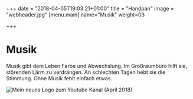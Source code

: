 +++
date = "2018-04-05T19:03:21+01:00"
title = "Handpan"
image = "webheader.jpg"
[menu.main]
    name="Musik"
	weight=03

+++

# Musik

Musik gibt dem Leben Farbe und Abwechslung. Im Großraumbüro hilft sie, störenden Lärm zu verdrängen. An schlechten Tagen hebt sie die Stimmung. Ohne Musik fehlt einfach etwas.

<img src="/img/mc-handpan.2018.trans.png" title="Mein neues Logo zum Youtube Kanal (April 2018)" />
